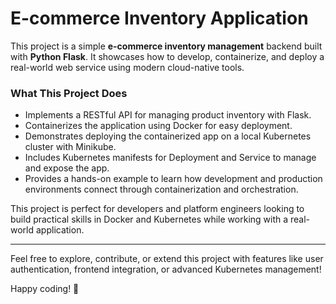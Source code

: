 # E-commerce Inventory Application

This project is a simple **e-commerce inventory management** backend built with **Python Flask**. It showcases how to develop, containerize, and deploy a real-world web service using modern cloud-native tools.

### What This Project Does

- Implements a RESTful API for managing product inventory with Flask.
- Containerizes the application using Docker for easy deployment.
- Demonstrates deploying the containerized app on a local Kubernetes cluster with Minikube.
- Includes Kubernetes manifests for Deployment and Service to manage and expose the app.
- Provides a hands-on example to learn how development and production environments connect through containerization and orchestration.

This project is perfect for developers and platform engineers looking to build practical skills in Docker and Kubernetes while working with a real-world application.

---

Feel free to explore, contribute, or extend this project with features like user authentication, frontend integration, or advanced Kubernetes management!

Happy coding! 🚀
